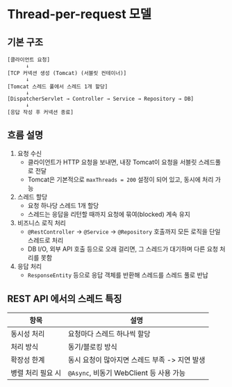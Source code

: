 # Thread-per-request 모델
## 기본 구조
```Text
[클라이언트 요청]
      ↓
[TCP 커넥션 생성 (Tomcat) (서블릿 컨테이너)]
      ↓
[Tomcat 스레드 풀에서 스레드 1개 할당]
      ↓
[DispatcherServlet → Controller → Service → Repository → DB]
      ↓
[응답 작성 후 커넥션 종료]
```
## 흐름 설명
1. 요청 수신
    - 클라이언트가 HTTP 요청을 보내면, 내장 Tomcat이 요청을 서블릿 스레드풀로 전달
    - Tomcat은 기본적으로 `maxThreads = 200` 설정이 되어 있고, 동시에 처리 가능
2. 스레드 할당
    - 요청 하나당 스레드 1개 할당
    - 스레드는 응답을 리턴할 때까지 요청에 묶여(blocked) 계속 유지
3. 비즈니스 로직 처리
    - `@RestController` -> `@Service` -> `@Repository` 호출까지 모든 로직을 단일 스레드로 처리
    - DB I/O, 외부 API 호출 등으로 오래 걸리면, 그 스레드가 대기하며 다른 요청 처리를 못함
4. 응답 처리
    - `ResponseEntity` 등으로 응답 객체를 반환해 스레드를 스레드 풀로 반납
## REST API 에서의 스레드 특징
|항목|설명|
|--|--|
|동시성 처리|요청마다 스레드 하나씩 할당|
|처리 방식|동기/블로킹 방식|
|확장성 한계|동시 요청이 많아지면 스레드 부족 -> 지연 발생|
|병렬 처리 필요 시|`@Async`, 비동기 WebClient 등 사용 가능|
